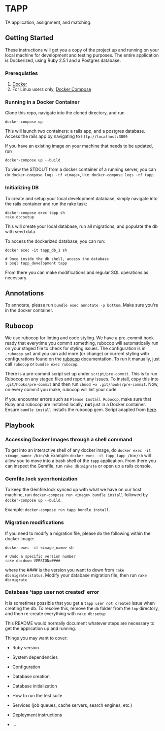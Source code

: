 # TAPP
TA application, assignment, and matching.

## Getting Started
These instructions will get you a copy of the project up and running on your
local machine for development and testing purposes. The entire application is
Dockerized, using Ruby 2.5.1 and a Postgres database.

### Prerequisties

1. [Docker](https://docs.docker.com/install/#supported-platforms)
2. For Linux users only, [Docker Compose](https://docs.docker.com/compose/install/)

### Running in a Docker Container
Clone this repo, navigate into the cloned directory, and run 
```
docker-compose up
```

This will launch two containers: a rails app, and a postgres database. Access
the rails app by navigating to `http://localhost:3000`

If you have an existing image on your machine that needs to be updated, run
```
docker-compose up --build
```

To view the STDOUT from a docker container of a running server, you can do
`docker-compose logs -tf <image>`, like: `docker-compose logs -tf tapp`.

### Initializing DB
To create and setup your local development database, simply navigate into the
rails container and run the rake task: 

```
docker-compose exec tapp sh
rake db:setup
```

This will create your local database, run all migrations, and populate the db with seed data.

To access the dockerized database, you can run:
```
docker exec -it tapp_db_1 sh

# Once inside the db shell, access the database
$ psql tapp_development tapp
```
From there you can make modifications and regular SQL operations as necessary.

## Annotations
To annotate, please run `bundle exec annotate -p bottom`. Make sure you're in
the docker container.

## Rubocop
We use rubocop for linting and code styling. We have a pre-commit hook ready
that everytime you commit something, rubocop will automatically run on your
staged file to check for styling issues. The configuration is in `.rubocop.yml`
and you can add more (or change) or current styling with configurations found
on the [rubocop](https://rubocop.readthedocs.io/en/latest/) documentation.  To
run it manually, just call `rubocop` or `bundle exec rubocop`.

There is a pre-commit script set up under `script/pre-commit`. This is to run
Rubocop on any staged files and report any issues. To install, copy this into
`.git/hooks/pre-commit` and then run `chmod +x .git/hooks/pre-commit`. Now, on
every commit you make, rubocop will lint your code.

If you encounter errors such as `Please Install Rubocop`, make sure that Ruby
and rubocop are installed locally, **not** just in a Docker container. Ensure
`bundle install` installs the rubocop gem. Script adapted from
[here](http://gmodarelli.com/2015/01/code_reviews_rubocop_pre_commit/).

## Playbook
### Accessing Docker Images through a shell command
To get into an interactive shell of any docker image, do `docker exec -it
<image_name> /bin/sh` Example: `docker exec -it tapp_tapp /bin/sh` will allow
you to move into a bash shell of the `tapp` application.  From there you can
inspect the Gemfile, run `rake db:migrate` or open up a rails console.

### Gemfile.lock sycnrhonization
To keep the Gemfile.lock synced up with what we have on our host machine, run
`docker-compose run <image> bundle install` followed by `docker-compose up
--build`.  

Example: `docker-compose run tapp bundle install`.

### Migration modifications
If you need to modify a migration file, please do the following within the
docker image: 
```
docker exec -it <image_name> sh 

# Undo a specific version number
rake db:down VERSION=####
```
where the #### is the version you want to down from `rake db:migrate:status`.
Modify your database migration file, then run `rake db:migrate`

### Database 'tapp user not created' error
It is sometimes possible that you get a `tapp user not created` issue when
creating the db. To resolve this, remove the `db` folder from the `tmp`
directory, and then re-create everything with `rake db:setup`

This README would normally document whatever steps are necessary to get the
application up and running.

Things you may want to cover:

* Ruby version

* System dependencies

* Configuration

* Database creation

* Database initialization

* How to run the test suite

* Services (job queues, cache servers, search engines, etc.)

* Deployment instructions

* ...
